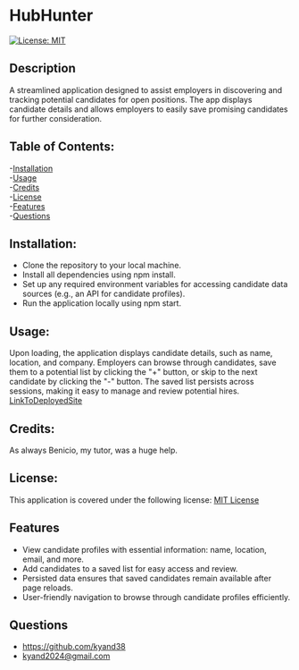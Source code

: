 # HubHunter
 [![License: MIT](https://img.shields.io/badge/License-MIT-yellow.svg)](https://opensource.org/licenses/MIT)

 ## Description
 A streamlined application designed to assist employers in discovering and tracking potential candidates for open positions. The app displays candidate details and allows employers to easily save promising candidates for further consideration.
 
 ## Table of Contents:

 -[Installation](#installation)<br/>
 -[Usage](#usage)<br/>
 -[Credits](#credits)<br/>
 -[License](#license)<br/>
 -[Features](#features)<br/>
 -[Questions](#questions)<br/>

## Installation: 
 - Clone the repository to your local machine.  
 - Install all dependencies using npm install.  
 - Set up any required environment variables for accessing candidate data sources (e.g., an API
   for candidate profiles).   
 - Run the application locally using npm start.

## Usage:
Upon loading, the application displays candidate details, such as name, location, and company. Employers can browse through candidates, save them to a potential list by clicking the "+" button, or skip to the next candidate by clicking the "-" button.
The saved list persists across sessions, making it easy to manage and review potential hires.
[LinkToDeployedSite](https://hub-hunter.onrender.com)

## Credits:
As always Benicio, my tutor, was a huge help. 


## License:
This application is covered under the following license: [MIT License](https://www.gnu.org/licenses/gpl-3.0)

## Features
 - View candidate profiles with essential information: name, location, email, and more.  
 - Add candidates to a saved list for easy access and review.
 - Persisted data ensures that saved candidates remain available after page reloads.  
 - User-friendly navigation to browse through candidate profiles efficiently.

## Questions
 - https://github.com/kyand38
 - kyand2024@gmail.com

